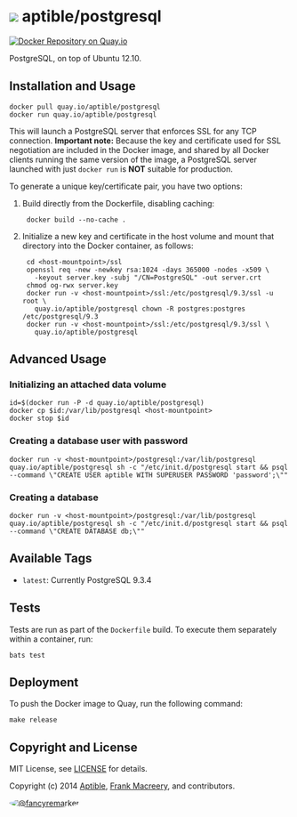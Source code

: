 # ![](https://gravatar.com/avatar/11d3bc4c3163e3d238d558d5c9d98efe?s=64) aptible/postgresql
[![Docker Repository on Quay.io](https://quay.io/repository/aptible/postgresql/status "Docker Repository on Quay.io")](https://quay.io/repository/aptible/postgresql)

PostgreSQL, on top of Ubuntu 12.10.

## Installation and Usage

    docker pull quay.io/aptible/postgresql
    docker run quay.io/aptible/postgresql

This will launch a PostgreSQL server that enforces SSL for any TCP connection. **Important note:** Because the key and certificate used for SSL negotiation are included in the Docker image, and shared by all Docker clients running the same version of the image, a PostgreSQL server launched with just `docker run` is **NOT** suitable for production.

To generate a unique key/certificate pair, you have two options:

1. Build directly from the Dockerfile, disabling caching:

        docker build --no-cache .

2. Initialize a new key and certificate in the host volume and mount that directory into the Docker container, as follows:

        cd <host-mountpoint>/ssl
        openssl req -new -newkey rsa:1024 -days 365000 -nodes -x509 \
          -keyout server.key -subj "/CN=PostgreSQL" -out server.crt
        chmod og-rwx server.key
        docker run -v <host-mountpoint>/ssl:/etc/postgresql/9.3/ssl -u root \
          quay.io/aptible/postgresql chown -R postgres:postgres /etc/postgresql/9.3
        docker run -v <host-mountpoint>/ssl:/etc/postgresql/9.3/ssl \
          quay.io/aptible/postgresql

## Advanced Usage

### Initializing an attached data volume

    id=$(docker run -P -d quay.io/aptible/postgresql)
    docker cp $id:/var/lib/postgresql <host-mountpoint>
    docker stop $id

### Creating a database user with password

    docker run -v <host-mountpoint>/postgresql:/var/lib/postgresql quay.io/aptible/postgresql sh -c "/etc/init.d/postgresql start && psql --command \"CREATE USER aptible WITH SUPERUSER PASSWORD 'password';\""

### Creating a database

    docker run -v <host-mountpoint>/postgresql:/var/lib/postgresql quay.io/aptible/postgresql sh -c "/etc/init.d/postgresql start && psql --command \"CREATE DATABASE db;\""

## Available Tags

* `latest`: Currently PostgreSQL 9.3.4

## Tests

Tests are run as part of the `Dockerfile` build. To execute them separately within a container, run:

    bats test

## Deployment

To push the Docker image to Quay, run the following command:

    make release

## Copyright and License

MIT License, see [LICENSE](LICENSE.md) for details.

Copyright (c) 2014 [Aptible](https://www.aptible.com), [Frank Macreery](https://github.com/fancyremarker), and contributors.

[<img src="https://s.gravatar.com/avatar/f7790b867ae619ae0496460aa28c5861?s=60" style="border-radius: 50%;" alt="@fancyremarker" />](https://github.com/fancyremarker)
